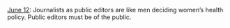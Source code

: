 <a href="https://twitter.com/davewiner/status/1138722067757621248">June 12</a>: Journalists as public editors are like men deciding women’s health policy. Public editors must be of the public.
